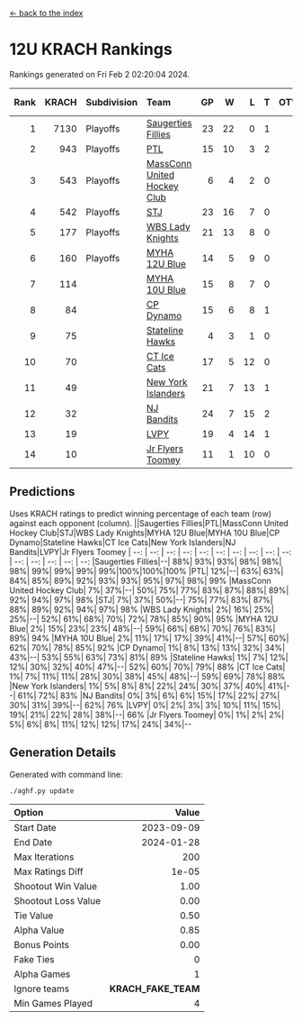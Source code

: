 [<- back to the index](readme.md)
# 12U KRACH Rankings
Rankings generated on Fri Feb  2 02:20:04 2024.

Rank|KRACH|Subdivision|Team|GP|W|L|T|OTW|OTL|SoS|Exp Wins|Win Diff
---:|---:|:---|:---|---:|---:|---:|---:|---:|---:|---:|---:|---:
1|7130|Playoffs|[Saugerties Fillies](https://gamesheetstats.com/seasons/3663/teams/140805/schedule)|23|22|0|1|0|0|209|23.3|-0.0
2|943|Playoffs|[PTL](https://gamesheetstats.com/seasons/3663/teams/140798/schedule)|15|10|3|2|0|1|1089|11.9|0.0
3|543|Playoffs|[MassConn United Hockey Club](https://gamesheetstats.com/seasons/3663/teams/140797/schedule)|6|4|2|0|1|0|1166|4.9|0.0
4|542|Playoffs|[STJ](https://gamesheetstats.com/seasons/3663/teams/140800/schedule)|23|16|7|0|1|0|837|16.9|0.0
5|177|Playoffs|[WBS Lady Knights](https://gamesheetstats.com/seasons/3663/teams/140808/schedule)|21|13|8|0|0|0|1111|13.9|0.0
6|160|Playoffs|[MYHA 12U Blue](https://gamesheetstats.com/seasons/3663/teams/140799/schedule)|14|5|9|0|0|1|898|5.9|0.0
7|114||[MYHA 10U Blue](https://gamesheetstats.com/seasons/3663/teams/140806/schedule)|15|8|7|0|0|1|595|8.9|0.0
8|84||[CP Dynamo](https://gamesheetstats.com/seasons/3663/teams/140802/schedule)|15|6|8|1|0|2|1419|7.4|0.0
9|75||[Stateline Hawks](https://gamesheetstats.com/seasons/3663/teams/174606/schedule)|4|3|1|0|0|1|24|3.9|0.0
10|70||[CT Ice Cats](https://gamesheetstats.com/seasons/3663/teams/140801/schedule)|17|5|12|0|2|1|1020|5.9|0.0
11|49||[New York Islanders](https://gamesheetstats.com/seasons/3663/teams/140809/schedule)|21|7|13|1|2|0|765|8.4|0.0
12|32||[NJ Bandits](https://gamesheetstats.com/seasons/3663/teams/140807/schedule)|24|7|15|2|1|1|1228|8.9|0.0
13|19||[LVPY](https://gamesheetstats.com/seasons/3663/teams/140804/schedule)|19|4|14|1|2|0|516|5.4|0.0
14|10||[Jr Flyers Toomey](https://gamesheetstats.com/seasons/3663/teams/140803/schedule)|11|1|10|0|0|1|167|1.9|0.0

## Predictions
Uses KRACH ratings to predict winning percentage of each team (row) against each opponent (column).
||Saugerties Fillies|PTL|MassConn United Hockey Club|STJ|WBS Lady Knights|MYHA 12U Blue|MYHA 10U Blue|CP Dynamo|Stateline Hawks|CT Ice Cats|New York Islanders|NJ Bandits|LVPY|Jr Flyers Toomey
| --: | --: | --: | --: | --: | --: | --: | --: | --: | --: | --: | --: | --: | --: | --: 
|Saugerties Fillies|--| 88%| 93%| 93%| 98%| 98%| 98%| 99%| 99%| 99%| 99%|100%|100%|100%
|PTL| 12%|--| 63%| 63%| 84%| 85%| 89%| 92%| 93%| 93%| 95%| 97%| 98%| 99%
|MassConn United Hockey Club|  7%| 37%|--| 50%| 75%| 77%| 83%| 87%| 88%| 89%| 92%| 94%| 97%| 98%
|STJ|  7%| 37%| 50%|--| 75%| 77%| 83%| 87%| 88%| 89%| 92%| 94%| 97%| 98%
|WBS Lady Knights|  2%| 16%| 25%| 25%|--| 52%| 61%| 68%| 70%| 72%| 78%| 85%| 90%| 95%
|MYHA 12U Blue|  2%| 15%| 23%| 23%| 48%|--| 59%| 66%| 68%| 70%| 76%| 83%| 89%| 94%
|MYHA 10U Blue|  2%| 11%| 17%| 17%| 39%| 41%|--| 57%| 60%| 62%| 70%| 78%| 85%| 92%
|CP Dynamo|  1%|  8%| 13%| 13%| 32%| 34%| 43%|--| 53%| 55%| 63%| 73%| 81%| 89%
|Stateline Hawks|  1%|  7%| 12%| 12%| 30%| 32%| 40%| 47%|--| 52%| 60%| 70%| 79%| 88%
|CT Ice Cats|  1%|  7%| 11%| 11%| 28%| 30%| 38%| 45%| 48%|--| 59%| 69%| 78%| 88%
|New York Islanders|  1%|  5%|  8%|  8%| 22%| 24%| 30%| 37%| 40%| 41%|--| 61%| 72%| 83%
|NJ Bandits|  0%|  3%|  6%|  6%| 15%| 17%| 22%| 27%| 30%| 31%| 39%|--| 62%| 76%
|LVPY|  0%|  2%|  3%|  3%| 10%| 11%| 15%| 19%| 21%| 22%| 28%| 38%|--| 66%
|Jr Flyers Toomey|  0%|  1%|  2%|  2%|  5%|  6%|  8%| 11%| 12%| 12%| 17%| 24%| 34%|--

## Generation Details

Generated with command line:
```
./aghf.py update
```

| Option | Value |
| :----- | ----: |
| Start Date | 2023-09-09 |
| End Date | 2024-01-28 |
| Max Iterations | 200 |
| Max Ratings Diff | 1e-05 |
| Shootout Win Value | 1.00 |
| Shootout Loss Value | 0.00 |
| Tie Value | 0.50 |
| Alpha Value | 0.85 |
| Bonus Points | 0.00 |
| Fake Ties | 0 |
| Alpha Games | 1 |
| Ignore teams | __KRACH_FAKE_TEAM__ |
| Min Games Played | 4 |

